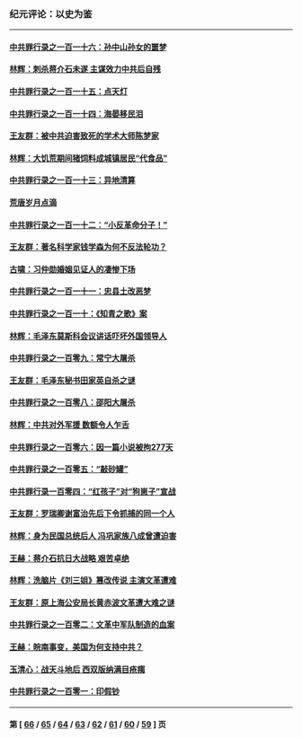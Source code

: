 ### 纪元评论：以史为鉴
---
#### [中共罪行录之一百一十六：孙中山孙女的噩梦](../../pages/nsc1028/n13937214.md) 
#### [林辉：刺杀蒋介石未遂 主谋效力中共后自残](../../pages/nsc1028/n13935457.md) 
#### [中共罪行录之一百一十五：点天灯](../../pages/nsc1028/n13935336.md) 
#### [中共罪行录之一百一十四：海晏移民泪](../../pages/nsc1028/n13934634.md) 
#### [王友群：被中共迫害致死的学术大师陈梦家](../../pages/nsc1028/n13932885.md) 
#### [林辉：大饥荒期间猪饲料成城镇居民“代食品”](../../pages/nsc1028/n13933558.md) 
#### [中共罪行录之一百一十三：异地清算](../../pages/nsc1028/n13930716.md) 
#### [荒唐岁月点滴](../../pages/nsc1028/n13931451.md) 
#### [中共罪行录之一百一十二：“小反革命分子！”](../../pages/nsc1028/n13926295.md) 
#### [王友群：著名科学家钱学森为何不反法轮功？](../../pages/nsc1028/n13923607.md) 
#### [古啸：习仲勋婚姻见证人的凄惨下场](../../pages/nsc1028/n13923826.md) 
#### [中共罪行录之一百一十一：忠县土改恶梦](../../pages/nsc1028/n13923119.md) 
#### [中共罪行录之一百一十：《知青之歌》案](../../pages/nsc1028/n13920732.md) 
#### [林辉：毛泽东莫斯科会议讲话吓坏外国领导人](../../pages/nsc1028/n13917931.md) 
#### [中共罪行录之一百零九：常宁大屠杀](../../pages/nsc1028/n13917366.md) 
#### [王友群：毛泽东秘书田家英自杀之谜](../../pages/nsc1028/n13916918.md) 
#### [中共罪行录之一百零八：邵阳大屠杀](../../pages/nsc1028/n13916622.md) 
#### [林辉：中共对外军援 数额令人乍舌](../../pages/nsc1028/n13914615.md) 
#### [中共罪行录之一百零六：因一篇小说被拘277天](../../pages/nsc1028/n13913548.md) 
#### [中共罪行录之一百零五：“敲砂罐”](../../pages/nsc1028/n13912910.md) 
#### [中共罪行录一百零四：“红孩子”对“狗崽子”宣战](../../pages/nsc1028/n13908811.md) 
#### [王友群：罗瑞卿谢富治先后下令抓捕的同一个人](../../pages/nsc1028/n13907857.md) 
#### [林辉：身为民国总统后人 冯巩家族八成曾遭迫害](../../pages/nsc1028/n13907756.md) 
#### [王赫：蒋介石抗日大战略 艰苦卓绝](../../pages/nsc1028/n13904249.md) 
#### [林辉：洗脑片《刘三姐》篡改传说 主演文革遭难](../../pages/nsc1028/n13899238.md) 
#### [王友群：原上海公安局长黄赤波文革遭大难之谜](../../pages/nsc1028/n13898139.md) 
#### [中共罪行录之一百零二：文革中军队制造的血案](../../pages/nsc1028/n13897782.md) 
#### [王赫：皖南事变，美国为何支持中共？](../../pages/nsc1028/n13897035.md) 
#### [玉清心：战天斗地后 西双版纳满目疮痍](../../pages/nsc1028/n13895566.md) 
#### [中共罪行录之一百零一：印假钞](../../pages/nsc1028/n13896066.md) 

---
#### 第 [ [66](./66.md) / [65](./65.md) / [64](./64.md) / [63](./63.md) / [62](./62.md) / [61](./61.md) / [60](./60.md) / [59](./59.md) ] 页
